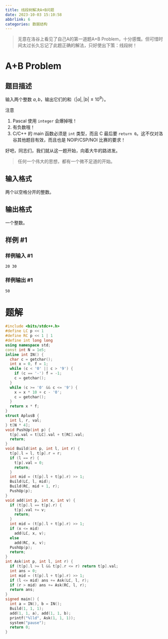 ```yaml
---
title: 线段树解决A+B问题
date: 2023-10-03 15:10:58
abbrlink: 6
categories: 数据结构
---
```


> 无意在洛谷上看见了自己A的第一道题A+B Problem，十分感慨。但可惜时间太过长久忘记了此题正确的解法，只好使出下策：线段树！

# A+B Problem

## 题目描述

输入两个整数 $a, b$，输出它们的和（$|a|,|b| \le {10}^9$）。

注意

1. Pascal 使用 `integer` 会爆掉哦！
2. 有负数哦！
3. C/C++ 的 main 函数必须是 `int` 类型，而且 C 最后要 `return 0`。这不仅对洛谷其他题目有效，而且也是 NOIP/CSP/NOI 比赛的要求！

好吧，同志们，我们就从这一题开始，向着大牛的路进发。

> 任何一个伟大的思想，都有一个微不足道的开始。

## 输入格式

两个以空格分开的整数。

## 输出格式

一个整数。

## 样例 #1

### 样例输入 #1

```
20 30
```

### 样例输出 #1

```
50
```



# 题解

```cpp
#include <bits/stdc++.h>
#define LC p << 1
#define RC p << 1 | 1
#define int long long
using namespace std;
const int N = 1e5;
inline int IN() {
  char c = getchar();
  int x = 0, f = 1;
  while (c < '0' || c > '9') {
    if (c == '-') f = -1;
    c = getchar();
  }
  while (c >= '0' && c <= '9') {
    x = x * 10 + c - '0';
    c = getchar();
  }
  return x * f;
}
struct AplusB {
  int l, r, val;
} t[N * 4];
void PushUp(int p) {
  t[p].val = t[LC].val + t[RC].val;
  return;
}
void Build(int p, int l, int r) {
  t[p].l = l, t[p].r = r;
  if (l == r) {
    t[p].val = 0;
    return;
  }
  int mid = (t[p].l + t[p].r) >> 1;
  Build(LC, l, mid);
  Build(RC, mid + 1, r);
  PushUp(p);
}
void add(int p, int x, int v) {
  if (t[p].l == t[p].r) {
    t[p].val += v;
    return;
  }
  int mid = (t[p].l + t[p].r) >> 1;
  if (x <= mid)
    add(LC, x, v);
  else
    add(RC, x, v);
  PushUp(p);
  return;
}
int Ask(int p, int l, int r) {
  if (t[p].l >= l && t[p].r <= r) return t[p].val;
  int ans = 0;
  int mid = (t[p].l + t[p].r) >> 1;
  if (l <= mid) ans += Ask(LC, l, r);
  if (r > mid) ans += Ask(RC, l, r);
  return ans;
}
signed main() {
  int a = IN(), b = IN();
  Build(1, 1, 1);
  add(1, 1, a), add(1, 1, b);
  printf("%lld", Ask(1, 1, 1));
  system("pause");
  return 0;
}

```

